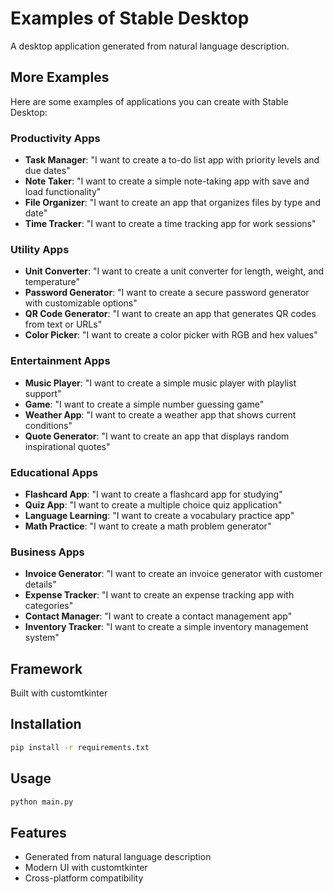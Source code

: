 # Examples of Stable Desktop 

A desktop application generated from natural language description.

## More Examples
Here are some examples of applications you can create with Stable Desktop:

### Productivity Apps
- **Task Manager**: "I want to create a to-do list app with priority levels and due dates"
- **Note Taker**: "I want to create a simple note-taking app with save and load functionality"
- **File Organizer**: "I want to create an app that organizes files by type and date"
- **Time Tracker**: "I want to create a time tracking app for work sessions"

### Utility Apps
- **Unit Converter**: "I want to create a unit converter for length, weight, and temperature"
- **Password Generator**: "I want to create a secure password generator with customizable options"
- **QR Code Generator**: "I want to create an app that generates QR codes from text or URLs"
- **Color Picker**: "I want to create a color picker with RGB and hex values"

### Entertainment Apps
- **Music Player**: "I want to create a simple music player with playlist support"
- **Game**: "I want to create a simple number guessing game"
- **Weather App**: "I want to create a weather app that shows current conditions"
- **Quote Generator**: "I want to create an app that displays random inspirational quotes"

### Educational Apps
- **Flashcard App**: "I want to create a flashcard app for studying"
- **Quiz App**: "I want to create a multiple choice quiz application"
- **Language Learning**: "I want to create a vocabulary practice app"
- **Math Practice**: "I want to create a math problem generator"

### Business Apps
- **Invoice Generator**: "I want to create an invoice generator with customer details"
- **Expense Tracker**: "I want to create an expense tracking app with categories"
- **Contact Manager**: "I want to create a contact management app"
- **Inventory Tracker**: "I want to create a simple inventory management system"

## Framework
Built with customtkinter

## Installation
```bash
pip install -r requirements.txt
```

## Usage
```bash
python main.py
```

## Features
- Generated from natural language description
- Modern UI with customtkinter
- Cross-platform compatibility
